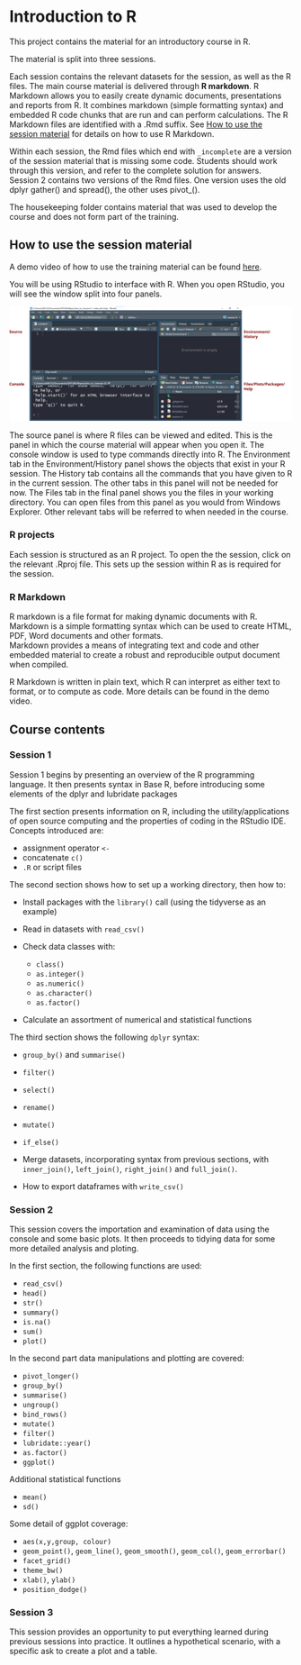 
# Introduction to R

This project contains the material for an introductory course in R.

The material is split into three sessions. 

Each session contains the relevant datasets for the session, as well as the R files. The main course material is delivered through **R markdown**. R Markdown allows you to
easily create dynamic documents, presentations and reports from R. It
combines markdown (simple formatting syntax) and embedded R code chunks that are run and can perform calculations. The R Markdown files are identified with a .Rmd suffix. See [How to use the session material](#how_to) for details on how to use R Markdown.

Within each session, the Rmd files which end with `_incomplete` are a version of the session material that is missing some code.  Students should work through this version, and refer to the complete solution for answers. Session 2 contains two versions of the Rmd files. One version uses the old dplyr gather() and spread(), the other uses pivot_().

The housekeeping folder contains material that was used to develop the course and does not form part of the training.

## <a name="how_to"></a>How to use the session material

A demo video of how to use the training material can be found [here](https://scotsconnect.sharepoint.com/:v:/r/sites/Rtrainers-Org-SG/Shared%20Documents/General/intro_to_markdown.mp4?csf=1&web=1&e=1gijWZ).

You will be using RStudio to interface with R. When you open RStudio, you will see the window split into four panels.

![Figure 1. The four panels of the RStudio window: 1. Source; 2. Console; 3. Environment/History; 4. Files/Plots/Packages/Help](./housekeeping/rstudio_panels.svg "The four panels of the RStudio window: 1. Source; 2. Console; 3. Environment/History; 4. Files/Plots/Packages/Help")

The source panel is where R files can be viewed and edited. This is the panel in which the course material will appear when you open it. The console window is used to type commands directly into R. The Environment tab in the Environment/History panel shows the objects that exist in your R session. The History tab contains all the commands that you have given to R in the current session. The other tabs in this panel will not be needed for now.  The Files tab in the final panel shows you the files in your working directory. You can open files from this panel as you would from Windows Explorer. Other relevant tabs will be referred to when needed in the course.



### R projects

Each session is structured as an R project. To open the the session, click on the relevant .Rproj file. This sets up the session within R as is required for the session.

### R Markdown 

R markdown is a file format for making dynamic
documents with R. Markdown is a simple formatting syntax which can be used to create HTML, PDF, Word documents and other formats.\
Markdown provides a means of integrating text and code and other embedded material to create a robust and reproducible output document when compiled.

R Markdown is written in plain text, which R can interpret as either text to format, or to compute as code. More details can be found in the demo video.

## Course contents

### Session 1

Session 1 begins by presenting an overview of the R programming language. It then presents syntax in Base R, before introducing some elements of the dplyr and lubridate packages

The first section presents information on R, including the utility/applications of open source computing and the properties of coding in the RStudio IDE. Concepts introduced are:

* assignment operator `<-`
* concatenate `c()`
* `.R` or script files

The second section shows how to set up a working directory, then how to:

* Install packages with the `library()` call (using the tidyverse as an example)
* Read in datasets with `read_csv()`
* Check data classes with:

   * `class()`
   * `as.integer()`
   * `as.numeric()`
   * `as.character()`
   * `as.factor()`
   
 * Calculate an assortment of numerical and statistical functions
 
The third section shows the following `dplyr` syntax:

* `group_by()` and `summarise()`
* `filter()`
* `select()`
* `rename()`
* `mutate()`
* `if_else()`

* Merge datasets, incorporating syntax from previous sections, with `inner_join()`, `left_join()`, `right_join()` and `full_join()`. 

* How to export dataframes with `write_csv()`
 


### Session 2

This session covers the importation and examination of data using the console and some basic plots. It then proceeds to tidying data for some more detailed analysis and ploting.

In the first section, the following functions are used:

-   `read_csv()`
-   `head()`
-   `str()`
-   `summary()`
-   `is.na()`
-   `sum()`
-   `plot()`
 
In the second part data manipulations and plotting are covered:

* `pivot_longer()`
* `group_by()`
* `summarise()`
* `ungroup()`
* `bind_rows()`
* `mutate()`
* `filter()`
* `lubridate::year()`
* `as.factor()`
* `ggplot()`

Additional statistical functions

* `mean()`
* `sd()`

Some detail of ggplot coverage:

* `aes(x,y,group, colour)`
* `geom_point()`, `geom_line()`, `geom_smooth()`, `geom_col()`, `geom_errorbar()`
* `facet_grid()`
* `theme_bw()`
* `xlab()`, `ylab()`
* `position_dodge()`

### Session 3

This session provides an opportunity to put everything learned during previous sessions into practice. It outlines a hypothetical scenario, with a specific ask to create a plot and a table. 









